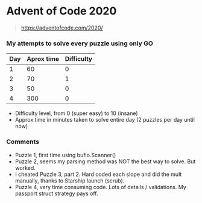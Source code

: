 # Advent of Code 2020
> https://adventofcode.com/2020/

### My attempts to solve every puzzle using only GO
| Day | Aprox time | Difficulty |
| --- | ---------- | ---------- |
| 1 | 60 | 0 |
| 2 | 70 | 1 |
| 3 | 50 | 0 |
| 4 | 300 | 0 |

 - Difficulty level, from 0 (super easy) to 10 (insane)
 - Approx time in minutes taken to solve entire day (2 puzzles per day until now)

### Comments
 - Puzzle 1, first time using bufio.Scanner()
 - Puzzle 2, seems my parsing method was NOT the best way to solve. But worked.
 - I cheated Puzzle 3, part 2. Hard coded each slope and did the mult manually, thanks to Starship launch (scrub).
 - Puzzle 4, very time consuming code. Lots of details / validations. My passport struct strategy pays off.